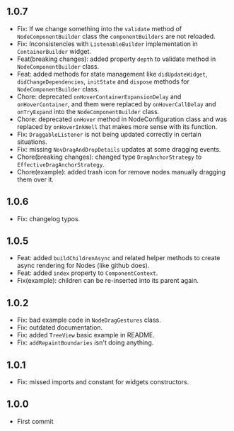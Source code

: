## 1.0.7

* Fix: If we change something into the `validate` method of `NodeComponentBuilder` class the `componentBuilders` are not reloaded.
* Fix: Inconsistencies with `ListenableBuilder` implementation in `ContainerBuilder` widget.
* Feat(breaking changes): added property `depth` to validate method in `NodeComponentBuilder` class.
* Feat: added methods for state management like `didUpdateWidget`, `didChangeDependencies`, `initState` and `dispose` methods for `NodeComponentBuilder` class.
* Chore: deprecated `onHoverContainerExpansionDelay` and `onHoverContainer`, and them were replaced by `onHoverCallDelay` and `onTryExpand` into the `NodeComponentBuilder` class.
* Chore: deprecated `onHover` method in NodeConfiguration class and was replaced by `onHoverInkWell` that makes more sense with its function.
* Fix: `DraggableListener` is not being updated correctly in certain situations.
* Fix: missing `NovDragAndDropDetails` updates at some dragging events.
* Chore(breaking changes): changed type `DragAnchorStrategy` to `EffectiveDragAnchorStrategy`.
* Chore(example): added trash icon for remove nodes manually dragging them over it.

## 1.0.6

* Fix: changelog typos.

## 1.0.5 

* Feat: added `buildChildrenAsync` and related helper methods to create async rendering for Nodes (like github does).
* Feat: added `index` property to `ComponentContext`.
* Fix(example): children can be re-inserted into its parent again.

## 1.0.2

* Fix: bad example code in `NodeDragGestures` class.
* Fix: outdated documentation.
* Fix: added `TreeView` basic example in README.
* Fix: `addRepaintBoundaries` isn't doing anything.

## 1.0.1

* Fix: missed imports and constant for widgets constructors.

## 1.0.0

* First commit
